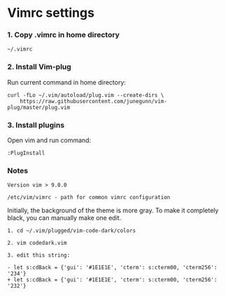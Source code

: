 # Vimrc settings

### 1. Copy .vimrc in home directory

```
~/.vimrc
```

###  2. Install Vim-plug
Run current command in home directory:
```
curl -fLo ~/.vim/autoload/plug.vim --create-dirs \
    https://raw.githubusercontent.com/junegunn/vim-plug/master/plug.vim
```


### 3. Install plugins
Open vim and run command:
```
:PlugInstall
```

### Notes
```
Version vim > 9.0.0
```
```
/etc/vim/vimrc - path for common vimrc configuration
```

Initially, the background of the theme is more gray. To make it completely black, you can manually make one edit.
```
1. cd ~/.vim/plugged/vim-code-dark/colors

2. vim codedark.vim

3. edit this string:

- let s:cdBack = {'gui': '#1E1E1E', 'cterm': s:cterm00, 'cterm256': '234'}
+ let s:cdBack = {'gui': '#1E1E1E', 'cterm': s:cterm00, 'cterm256': '232'}
```
